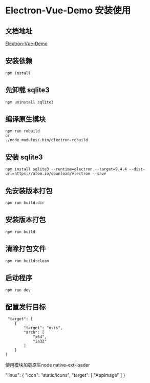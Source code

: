 # Electron-Vue-Demo 安装使用

## 文档地址
[Electron-Vue-Demo](https://ellison997.github.io/Electron-Vue-Demo/)


## 安装依赖

```
npm install
```

## 先卸载 sqlite3

```
npm uninstall sqlite3
```

## 编译原生模块

```
npm run rebuild
or
./node_modules/.bin/electron-rebuild
```

## 安装 sqlite3

```
npm install sqlite3 --runtime=electron --target=9.4.4 --dist-url=https://atom.io/download/electron --save
```

## 免安装版本打包

```
npm run build:dir
```

## 安装版本打包

```
npm run build
```

## 清除打包文件

```
npm run build:clean
```


## 启动程序

```
npm run dev
```



## 配置发行目标

```
 "target": [
    {
        "target": "nsis",
        "arch": [
            "x64",
            "ia32"
        ]
    }
]

```

使用模块加载原生node  native-ext-loader


"linux": {
            "icon": "static/icons",
            "target": [
                "AppImage"
           ]
        }